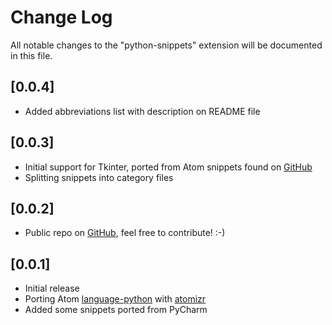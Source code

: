 # Change Log
All notable changes to the "python-snippets" extension will be documented in this file.

## [0.0.4]
- Added abbreviations list with description on README file

## [0.0.3]
- Initial support for Tkinter, ported from Atom snippets found on [GitHub](https://github.com/adiultra/python-snippets) 
- Splitting snippets into category files

## [0.0.2]
- Public repo on [GitHub](https://github.com/cstrap/python-snippets), feel free to contribute! :-)

## [0.0.1]
- Initial release
- Porting Atom [language-python](https://github.com/atom/language-python) with [atomizr](https://www.npmjs.com/package/node-atomizr)  
- Added some snippets ported from PyCharm